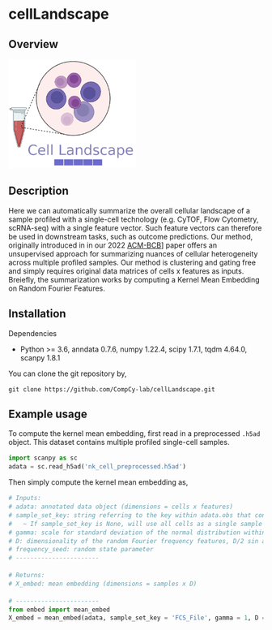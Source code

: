 # cellLandscape

## Overview

<p>
  <img src="overview.png" width=50% height=50% />
</p>

## Description
Here we can automatically summarize the overall cellular landscape of a sample profiled with a single-cell technology (e.g. CyTOF, Flow Cytometry, scRNA-seq) with a single feature vector. Such feature vectors can therefore be used in downstream tasks, such as outcome predictions. Our method, originally introduced in in our 2022 [ACM-BCB](https://dl.acm.org/doi/10.1145/3535508.3545538)] paper offers an unsupervised approach for summarizing nuances of cellular heterogeneity across multiple profiled samples. Our method is clustering and gating free and simply requires original data matrices of cells x features as inputs. Breiefly, the summarization works by computing a Kernel Mean Embedding on Random Fourier Features. 

## Installation
Dependencies 
* Python >= 3.6, anndata 0.7.6, numpy 1.22.4, scipy 1.7.1, tqdm 4.64.0, scanpy 1.8.1

You can clone the git repository by, 

```
git clone https://github.com/CompCy-lab/cellLandscape.git
```

## Example usage
To compute the kernel mean embedding, first read in a preprocessed `.h5ad` object. This dataset contains multiple profiled single-cell samples. 

```python
import scanpy as sc
adata = sc.read_h5ad('nk_cell_preprocessed.h5ad')
```
Then simply compute the kernel mean embedding as,

```python
# Inputs:
# adata: annotated data object (dimensions = cells x features)
# sample_set_key: string referring to the key within adata.obs that contains the samples to compute the embedding
#   ~ If sample_set_key is None, will use all cells as a single sample 
# gamma: scale for standard deviation of the normal distribution within random Fourier frequency feature computation  
# D: dimensionality of the random Fourier frequency features, D/2 sin and D/2 cos basis 
# frequency_seed: random state parameter 
# -----------------------
    
# Returns:
# X_embed: mean embedding (dimensions = samples x D)

# -----------------------
from embed import mean_embed
X_embed = mean_embed(adata, sample_set_key = 'FCS_File', gamma = 1, D = 2000, frequency_seed = 0)
```
